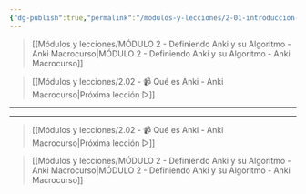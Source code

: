 ```yaml
---
{"dg-publish":true,"permalink":"/modulos-y-lecciones/2-01-introduccion-al-modulo-2-anki-macrocurso/","noteIcon":"","updated":"2024-05-22T13:35:07.920+02:00"}
---
```



> [[Módulos y lecciones/MÓDULO 2 - Definiendo Anki y su Algoritmo - Anki Macrocurso\|MÓDULO 2 - Definiendo Anki y su Algoritmo - Anki Macrocurso]]

> [[Módulos y lecciones/2.02 - 📹 Qué es Anki - Anki Macrocurso\|Próxima lección ▷]]

---



---

> [[Módulos y lecciones/2.02 - 📹 Qué es Anki - Anki Macrocurso\|Próxima lección ▷]]

> [[Módulos y lecciones/MÓDULO 2 - Definiendo Anki y su Algoritmo - Anki Macrocurso\|MÓDULO 2 - Definiendo Anki y su Algoritmo - Anki Macrocurso]]